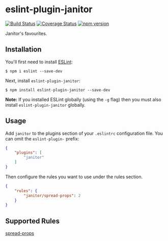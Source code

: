 # eslint-plugin-janitor

[![Build Status](https://travis-ci.org/tkbky/eslint-plugin-janitor.svg?branch=master)](https://travis-ci.org/tkbky/eslint-plugin-janitor)
[![Coverage Status](https://coveralls.io/repos/github/tkbky/eslint-plugin-janitor/badge.svg?branch=master)](https://coveralls.io/github/tkbky/eslint-plugin-janitor?branch=master)
[![npm version](https://badge.fury.io/js/eslint-plugin-janitor.svg)](https://badge.fury.io/js/eslint-plugin-janitor)

Janitor&#39;s favourites.

## Installation

You'll first need to install [ESLint](http://eslint.org):

```
$ npm i eslint --save-dev
```

Next, install `eslint-plugin-janitor`:

```
$ npm install eslint-plugin-janitor --save-dev
```

**Note:** If you installed ESLint globally (using the `-g` flag) then you must also install `eslint-plugin-janitor` globally.

## Usage

Add `janitor` to the plugins section of your `.eslintrc` configuration file. You can omit the `eslint-plugin-` prefix:

```json
{
    "plugins": [
        "janitor"
    ]
}
```


Then configure the rules you want to use under the rules section.

```json
{
    "rules": {
        "janitor/spread-props": 2
    }
}
```

## Supported Rules

[spread-props](docs/rules/spread-props.md)
